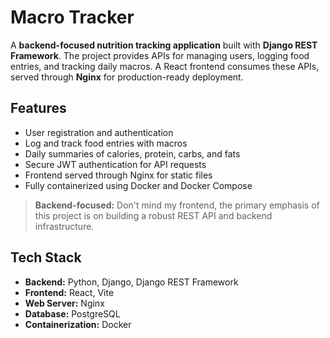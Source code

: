 # Macro Tracker

A **backend-focused nutrition tracking application** built with **Django REST Framework**. The project provides APIs for managing users, logging food entries, and tracking daily macros. A React frontend consumes these APIs, served through **Nginx** for production-ready deployment.


## Features

- User registration and authentication  
- Log and track food entries with macros  
- Daily summaries of calories, protein, carbs, and fats  
- Secure JWT authentication for API requests  
- Frontend served through Nginx for static files  
- Fully containerized using Docker and Docker Compose  

>  **Backend-focused:** Don't mind my frontend, the primary emphasis of this project is on building a robust REST API and backend infrastructure.


## Tech Stack

- **Backend:** Python, Django, Django REST Framework  
- **Frontend:** React, Vite  
- **Web Server:** Nginx  
- **Database:** PostgreSQL  
- **Containerization:** Docker  
